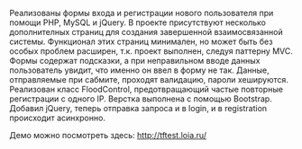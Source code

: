 Реализованы формы входа и регистрации нового пользователя при помощи PHP, MySQL и jQuery. В проекте присутствуют несколько 
дополнителных страниц для создания завершенной взаимосвязанной системы. Функционал этих страниц минимален, но может быть 
без особых проблем расширен, т.к. проект выполнен, следуя паттерну MVC.
Формы содержат подсказки, а при неправильном вводе данных пользователь увидит, что именно он ввел в форму не так. 
Данные, отправляемые при сабмите, проходят валидацию, пароли хешируются.
Реализован класс FloodControl, предотвращающий частые повторные регистрации с одного IP. 
Верстка выполнена с помощью Bootstrap.
Добавил jQuery, теперь отправка запроса и в login, и в registration происходит асинхронно. 

Демо можно посмотреть здесь: http://tftest.loia.ru/
